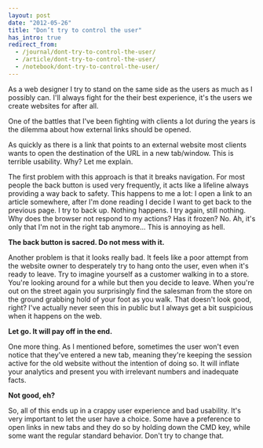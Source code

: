 ```yaml
---
layout: post
date: "2012-05-26"
title: "Don’t try to control the user"
has_intro: true
redirect_from:
  - /journal/dont-try-to-control-the-user/
  - /article/dont-try-to-control-the-user/
  - /notebook/dont-try-to-control-the-user/
---
```


As a web designer I try to stand on the same side as the users as much as I possibly can. I'll always fight for the their best experience, it's the users we create websites for after all.

One of the battles that I've been fighting with clients a lot during the years is the dilemma about how external links should be opened.

As quickly as there is a link that points to an external website most clients wants to open the destination of the URL in a new tab/window. This is terrible usability. Why? Let me explain.

The first problem with this approach is that it breaks navigation. For most people the back button is used very frequently, it acts like a lifeline always providing a way back to safety. This happens to me a lot: I open a link to an article somewhere, after I'm done reading I decide I want to get back to the previous page. I try to back up. Nothing happens. I try again, still nothing. Why does the browser not respond to my actions? Has it frozen? No. Ah, it's only that I'm not in the right tab anymore... This is annoying as hell.

**The back button is sacred. Do not mess with it.**

Another problem is that it looks really bad. It feels like a poor attempt from the website owner to desperately try to hang onto the user, even when it's ready to leave. Try to imagine yourself as a customer walking in to a store. You're looking around for a while but then you decide to leave. When you're out on the street again you surprisingly find the salesman from the store on the ground grabbing hold of your foot as you walk. That doesn't look good, right? I've actually never seen this in public but I always get a bit suspicious when it happens on the web.

**Let go. It will pay off in the end.**

One more thing. As I mentioned before, sometimes the user won't even notice that they've entered a new tab, meaning they're keeping the session active for the old website without the intention of doing so. It will inflate your analytics and present you with irrelevant numbers and inadequate facts.

**Not good, eh?**

So, all of this ends up in a crappy user experience and bad usability. It's very important to let the user have a choice. Some have a preference to open links in new tabs and they do so by holding down the CMD key, while some want the regular standard behavior. Don't try to change that.
